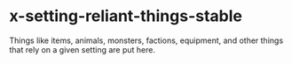 # x-setting-reliant-things-stable
Things like items, animals, monsters, factions, equipment, and other things that rely on a given setting are put here.
